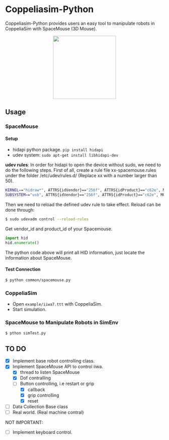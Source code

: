 # Coppeliasim-Python

Coppeliasim-Python provides users an easy tool to manipulate robots in CoppeliaSim with SpaceMouse (3D Mouse). 

<div align="center">
    <img src="assets/demo.gif" style="width: 200px;"  />
</div>


## Usage

### SpaceMouse

#### Setup

- hidapi python package. `pip install hidapi`
- udev system: `sudo apt-get install libhidapi-dev`

**udev rules**: In order for hidapi to open the device without sudo, we need to do the following steps. First of all, create a rule file xx-spacemouse.rules under the folder /etc/udev/rules.d/ (Replace xx with a number larger than 50).

```bash
KERNEL=="hidraw*", ATTRS{idVendor}=="256f", ATTRS{idProduct}=="c62e", MODE="0666", GROUP="plugdev"
SUBSYSTEM=="usb", ATTRS{idVendor}=="256f", ATTRS{idProduct}=="c62e", MODE="0666", GROUP="plugdev"
```

Then we need to reload the defined udev rule to take effect. Reload can be done through:

```bash
$ sudo udevadm control --reload-rules
```
Get vendor_id and product_id of your Spacemouse.

```python
import hid
hid.enumerate()
```
The python code above will print all HID information, just locate the information about SpaceMouse.

#### Test Connection

```bash
$ python common/spacemouse.py
```
### CoppeliaSim

- Open `example/iiwa7.ttt` with CoppeliaSim.
- Start simulation.

### SpaceMouse to Manipulate Robots in SimEnv

```bash
$ pthon simTest.py
```

## TO DO
- [x] Implement base robot controlling class.
- [x] Implement SpaceMouse API to control iiwa.
    - [x] thread to listen SpaceMouse
    - [x] Dof contralling
    - [ ] Button controlling, i.e restart or grip
        - [x] callback
        - [x] grip controlling
        - [x] reset
- [ ] Data Collection Base class
- [ ] Real world. (Real machine contral)

NOT IMPORTANT:
- [ ] Implement keyboard control.
